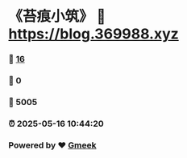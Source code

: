 # 《苔痕小筑》 :link: https://blog.369988.xyz 
### :page_facing_up: [16](https://blog.369988.xyz/tag.html) 
### :speech_balloon: 0 
### :hibiscus: 5005 
### :alarm_clock: 2025-05-16 10:44:20 
### Powered by :heart: [Gmeek](https://github.com/Meekdai/Gmeek)
